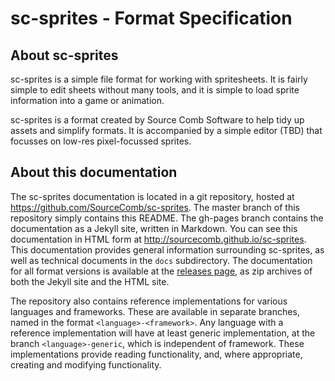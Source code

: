 # sc-sprites - Format Specification

## About sc-sprites

sc-sprites is a simple file format for working with spritesheets. It is fairly
simple to edit sheets without many tools, and it is simple to load sprite
information into a game or animation.

sc-sprites is a format created by Source Comb Software to help tidy up assets
and simplify formats. It is accompanied by a simple editor (TBD) that focusses
on low-res pixel-focussed sprites.


## About this documentation

The sc-sprites documentation is located in a git repository, hosted at
https://github.com/SourceComb/sc-sprites. The master branch of this repository
simply contains this README. The gh-pages branch contains the documentation as a
Jekyll site, written in Markdown. You can see this documentation in HTML form at
http://sourcecomb.github.io/sc-sprites. This documentation provides general
information surrounding sc-sprites, as well as technical documents in the `docs`
subdirectory. The documentation for all format versions is available at the
[releases page], as zip archives of both the Jekyll site and the HTML site.

The repository also contains reference implementations for various languages and
frameworks. These are available in separate branches, named in the format
`<language>-<framework>`. Any language with a reference implementation will have
at least generic implementation, at the branch `<language>-generic`, which is
independent of framework. These implementations provide reading functionality,
and, where appropriate, creating and modifying functionality.

[releases page]: https://github.com/SourceComb/sc-sprites/releases
